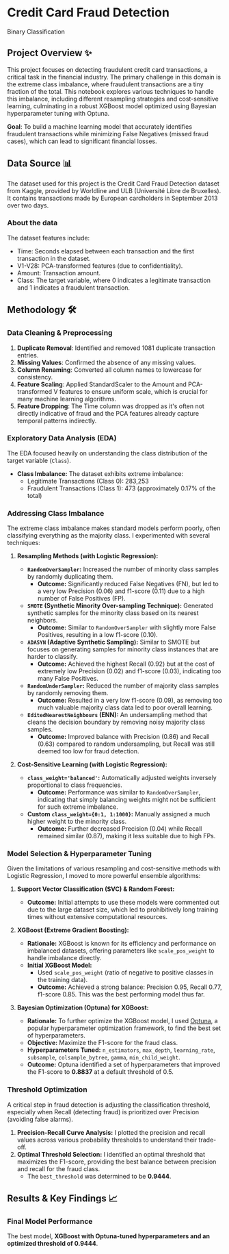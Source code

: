 # Credit Card Fraud Detection
Binary Classification

## Project Overview ✨
This project focuses on detecting fraudulent credit card transactions, a critical task in the financial industry. The primary challenge in this domain is the extreme class imbalance, where fraudulent transactions are a tiny fraction of the total. This notebook explores various techniques to handle this imbalance, including different resampling strategies and cost-sensitive learning, culminating in a robust XGBoost model optimized using Bayesian hyperparameter tuning with Optuna.

**Goal**: To build a machine learning model that accurately identifies fraudulent transactions while minimizing False Negatives (missed fraud cases), which can lead to significant financial losses.

## Data Source 📊
The dataset used for this project is the Credit Card Fraud Detection dataset from Kaggle, provided by Worldline and ULB (Université Libre de Bruxelles). It contains transactions made by European cardholders in September 2013 over two days.

### About the data 
The dataset features include:
* Time: Seconds elapsed between each transaction and the first transaction in the dataset.
* V1-V28: PCA-transformed features (due to confidentiality).
* Amount: Transaction amount.
* Class: The target variable, where 0 indicates a legitimate transaction and 1 indicates a fraudulent transaction.

## Methodology 🛠️
### Data Cleaning & Preprocessing
1. **Duplicate Removal**: Identified and removed 1081 duplicate transaction entries.
2. **Missing Values**: Confirmed the absence of any missing values.
3. **Column Renaming**: Converted all column names to lowercase for consistency.
4. **Feature Scaling**: Applied StandardScaler to the Amount and PCA-transformed V features to ensure uniform scale, which is crucial for many machine learning algorithms.
5. **Feature Dropping**: The Time column was dropped as it's often not directly indicative of fraud and the PCA features already capture temporal patterns indirectly.

###  Exploratory Data Analysis (EDA)
The EDA focused heavily on understanding the class distribution of the target variable (`Class`).
-   **Class Imbalance:** The dataset exhibits extreme imbalance:
    -   Legitimate Transactions (Class 0): 283,253
    -   Fraudulent Transactions (Class 1): 473 (approximately 0.17% of the total)
 
### Addressing Class Imbalance
The extreme class imbalance makes standard models perform poorly, often classifying everything as the majority class. I experimented with several techniques:

1.  **Resampling Methods (with Logistic Regression):**
    *   **`RandomOverSampler`:** Increased the number of minority class samples by randomly duplicating them.
        -   **Outcome:** Significantly reduced False Negatives (FN), but led to a very low Precision (0.06) and f1-score (0.11) due to a high number of False Positives (FP).
    *   **`SMOTE` (Synthetic Minority Over-sampling Technique):** Generated synthetic samples for the minority class based on its nearest neighbors.
        -   **Outcome:** Similar to `RandomOverSampler` with slightly more False Positives, resulting in a low f1-score (0.10).
    *   **`ADASYN` (Adaptive Synthetic Sampling):** Similar to SMOTE but focuses on generating samples for minority class instances that are harder to classify.
        -   **Outcome:** Achieved the highest Recall (0.92) but at the cost of extremely low Precision (0.02) and f1-score (0.03), indicating too many False Positives.
    *   **`RandomUnderSampler`:** Reduced the number of majority class samples by randomly removing them.
        -   **Outcome:** Resulted in a very low f1-score (0.09), as removing too much valuable majority class data led to poor overall learning.
    *   **`EditedNearestNeighbours` (ENN):** An undersampling method that cleans the decision boundary by removing noisy majority class samples.
        -   **Outcome:** Improved balance with Precision (0.86) and Recall (0.63) compared to random undersampling, but Recall was still deemed too low for fraud detection.

2.  **Cost-Sensitive Learning (with Logistic Regression):**
    *   **`class_weight='balanced'`:** Automatically adjusted weights inversely proportional to class frequencies.
        -   **Outcome:** Performance was similar to `RandomOverSampler`, indicating that simply balancing weights might not be sufficient for such extreme imbalance.
    *   **Custom `class_weight={0:1, 1:1000}`:** Manually assigned a much higher weight to the minority class.
        -   **Outcome:** Further decreased Precision (0.04) while Recall remained similar (0.87), making it less suitable due to high FPs.

### Model Selection & Hyperparameter Tuning

Given the limitations of various resampling and cost-sensitive methods with Logistic Regression, I moved to more powerful ensemble algorithms:

1.  **Support Vector Classification (SVC) & Random Forest:**
    *   **Outcome:** Initial attempts to use these models were commented out due to the large dataset size, which led to prohibitively long training times without extensive computational resources.

2.  **XGBoost (Extreme Gradient Boosting):**
    *   **Rationale:** XGBoost is known for its efficiency and performance on imbalanced datasets, offering parameters like `scale_pos_weight` to handle imbalance directly.
    *   **Initial XGBoost Model:**
        -   Used `scale_pos_weight` (ratio of negative to positive classes in the training data).
        -   **Outcome:** Achieved a strong balance: Precision 0.95, Recall 0.77, f1-score 0.85. This was the best performing model thus far.

3.  **Bayesian Optimization (Optuna) for XGBoost:**
    *   **Rationale:** To further optimize the XGBoost model, I used [Optuna](https://optuna.org/), a popular hyperparameter optimization framework, to find the best set of hyperparameters.
    *   **Objective:** Maximize the F1-score for the fraud class.
    *   **Hyperparameters Tuned:** `n_estimators`, `max_depth`, `learning_rate`, `subsample`, `colsample_bytree`, `gamma`, `min_child_weight`.
    *   **Outcome:** Optuna identified a set of hyperparameters that improved the F1-score to **0.8837** at a default threshold of 0.5.

### Threshold Optimization
A critical step in fraud detection is adjusting the classification threshold, especially when Recall (detecting fraud) is prioritized over Precision (avoiding false alarms).

1.  **Precision-Recall Curve Analysis:** I plotted the precision and recall values across various probability thresholds to understand their trade-off.
2.  **Optimal Threshold Selection:** I identified an optimal threshold that maximizes the F1-score, providing the best balance between precision and recall for the fraud class.
    -   The `best_threshold` was determined to be **0.9444**.

## Results & Key Findings  📈

### Final Model Performance

The best model, **XGBoost with Optuna-tuned hyperparameters and an optimized threshold of 0.9444**.
